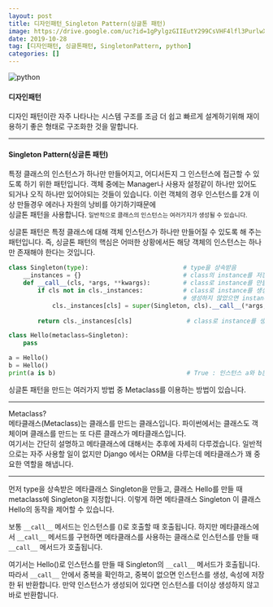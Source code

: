 ```yaml
---
layout: post
title: 디자인패턴_Singleton Pattern(싱글톤 패턴)
image: https://drive.google.com/uc?id=1gPylgzGIIEutY299CsVHF4lfl3PurlwX
date: 2019-10-28
tag: [디자인패턴, 싱글톤패턴, SingletonPattern, python]
categories: []
---
```


![python](https://drive.google.com/uc?id=1gPylgzGIIEutY299CsVHF4lfl3PurlwX)

#### 디자인패턴
디자인 패턴이란 자주 나타나는 시스템 구조를 조금 더 쉽고 빠르게 설계하기위해
재이용하기 좋은 형태로 구조화한 것을 말합니다.

***

#### Singleton Pattern(싱글톤 패턴)
특정 클래스의 인스턴스가 하나만 만들어지고, 
어디서든지 그 인스턴스에 접근할 수 있도록 하기 위한 패턴입니다.
객체 중에는 Manager나 사용자 설정같이 하나만 있어도 되거나 오직 하나만 있어야되는 것들이 있습니다.
이런 객체의 경우 인스턴스를 2개 이상 만들경우 에러나 자원의 낭비를 야기하기때문에  
싱글톤 패턴을 사용합니다.
<small><span class="emphasis-org">일반적으로 클래스의 인스턴스는 여러가지가 생성될 수 있습니다.</span></small> 

싱글톤 패턴은 특정 클래스에 대해 객체 인스턴스가 하나만 만들어질 수 있도록 해 주는 패턴입니다. 
즉, 싱글톤 패턴의 핵심은 어떠한 상황에서든 해당 객체의 인스턴스는 하나만 존재해야 한다는 것입니다. 

```python
class Singleton(type):                          # type을 상속받음
    __instances = {}                            # class의 instance를 저장할 속성
    def __call__(cls, *args, **kwargs):         # class로 instance를 만들 때 호출
        if cls not in cls._instances:           # class로 instance를 생성하지 않았느지 확인
                                                # 생성하지 않았으면 instance를 생성하여 속성에 저장
            cls._instances[cls] = super(Singleton, cls).__call__(*args, **kwargs)
            
        return cls._instances[cls]               # class로 instance를 생성했으면 instance 반환

class Hello(metaclass=Singleton):
    pass

a = Hello()
b = Hello()      
print(a is b)                                    # True : 인스턴스 a와 b는 같음
```

싱글톤 패턴을 만드는 여러가지 방법 중 Metaclass를 이용하는 방법이 있습니다. 

***

<span class="emphasis-org">Metaclass?</span>  
메타클래스(Metaclass)는 클래스를 만드는 클래스입니다.
파이썬에서는 클래스도 객체이며 클래스를 만드는 또 다른 클래스가 메타클래스입니다.  
여기서는 간단히 설명하고 메타클래스에 대해서는 추후에 자세히 다루겠습니다. 
일반적으로는 자주 사용할 일이 없지만 Django 에서는 ORM을 다루는데 메타클래스가
꽤 중요한 역할을 해냅니다.

***

먼저 type을 상속받은 메타클래스 Singleton을 만들고, 클래스 Hello를 만들 때 metaclass에 Singleton을 
지정합니다. 이렇게 하면 메타클래스 Singleton 이 클래스 Hello의 동작을 제어할 수 있습니다. 

보통 `__call__` 메서드는 인스턴스를 ()로 호출할 때 호출됩니다. 
하지만 메타클래스에서 `__call__` 메서드를 구현하면
메타클래스를 사용하는 클래스로 인스턴스를 만들 때 `__call__` 메서드가 호출됩니다. 

여기서는 Hello()로 인스턴스를 만들 때 Singleton의 `__call__` 메서드가 호출됩니다. 
따라서 `__call__` 안에서 중복을 확인하고, 중복이 없으면 인스턴스를 생성,
속성에 저장한 뒤 반환합니다. 만약 인스턴스가 생성되어 있다면 인스턴스를 더이상 생성하지 않고
바로 반환합니다.
